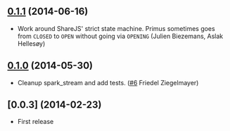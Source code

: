 ## [0.1.1](https://github.com/aslakhellesoy/share-primus/compare/v0.1.0...v0.1.1) (2014-06-16)

* Work around ShareJS' strict state machine. Primus sometimes goes from
  `CLOSED` to `OPEN` without going via `OPENING` (Julien Biezemans, Aslak Hellesøy)

## [0.1.0](https://github.com/aslakhellesoy/share-primus/compare/v0.0.3...v0.1.0) (2014-05-30)

* Cleanup spark_stream and add tests. ([#6](https://github.com/aslakhellesoy/share-primus/pull/6) Friedel Ziegelmayer)

## [0.0.3] (2014-02-23)

* First release
